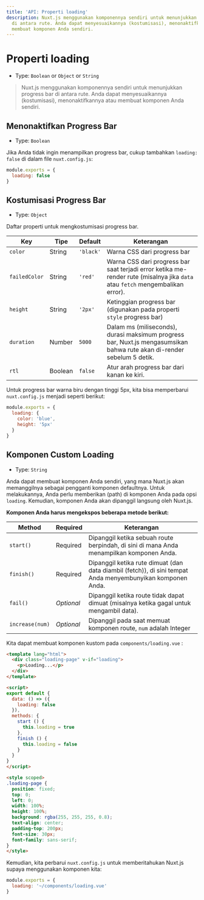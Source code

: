 ```yaml
---
title: 'API: Properti loading'
description: Nuxt.js menggunakan komponennya sendiri untuk menunjukkan progress bar
  di antara rute. Anda dapat menyesuaikannya (kostumisasi), menonaktifkannya atau
  membuat komponen Anda sendiri.
---
```


# Properti loading

- Type: `Boolean` or `Object` or `String`

> Nuxt.js menggunakan komponennya sendiri untuk menunjukkan progress bar di antara rute. Anda dapat menyesuaikannya (kostumisasi), menonaktifkannya atau membuat komponen Anda sendiri.

## Menonaktifkan Progress Bar

- Type: `Boolean`

Jika Anda tidak ingin menampilkan progress bar, cukup tambahkan `loading: false` di dalam file `nuxt.config.js`:

```js
module.exports = {
  loading: false
}
```

## Kostumisasi Progress Bar

- Type: `Object`

Daftar properti untuk mengkostumisasi progress bar.

Key | Tipe | Default | Keterangan
--- | --- | --- | ---
`color` | String | `'black'` | Warna CSS dari progress bar
`failedColor` | String | `'red'` | Warna CSS dari progress bar saat terjadi error ketika me-render rute (misalnya jika `data` atau `fetch` mengembalikan error).
`height` | String | `'2px'` | Ketinggian progress bar (digunakan pada properti `style` progress bar)
`duration` | Number | `5000` | Dalam ms (miliseconds), durasi maksimum progress bar, Nuxt.js mengasumsikan bahwa rute akan di-render sebelum 5 detik.
`rtl` | Boolean | `false` | Atur arah progress bar dari kanan ke kiri.

Untuk progress bar warna biru dengan tinggi 5px, kita bisa memperbarui `nuxt.config.js` menjadi seperti berikut:

```js
module.exports = {
  loading: {
    color: 'blue',
    height: '5px'
  }
}
```

## Komponen Custom Loading

- Type: `String`

Anda dapat membuat komponen Anda sendiri, yang mana Nuxt.js akan memanggilnya sebagai pengganti komponen defaultnya. Untuk melakukannya, Anda perlu memberikan (path) di komponen Anda pada opsi `loading`. Kemudian, komponen Anda akan dipanggil langsung oleh Nuxt.js.

**Komponen Anda harus mengekspos beberapa metode berikut:**

Method | Required | Keterangan
--- | --- | ---
`start()` | Required | Dipanggil ketika sebuah route berpindah, di sini di mana Anda menampilkan komponen Anda.
`finish()` | Required | Dipanggil ketika rute dimuat (dan data diambil (fetch)), di sini tempat Anda menyembunyikan komponen Anda.
`fail()` | *Optional* | Dipanggil ketika route tidak dapat dimuat (misalnya ketika gagal untuk mengambil data).
`increase(num)` | *Optional* | Dipanggil pada saat memuat komponen route, `num` adalah Integer 

Kita dapat membuat komponen kustom pada `components/loading.vue` :

```html
<template lang="html">
  <div class="loading-page" v-if="loading">
    <p>Loading...</p>
  </div>
</template>

<script>
export default {
  data: () => ({
    loading: false
  }),
  methods: {
    start () {
      this.loading = true
    },
    finish () {
      this.loading = false
    }
  }
}
</script>

<style scoped>
.loading-page {
  position: fixed;
  top: 0;
  left: 0;
  width: 100%;
  height: 100%;
  background: rgba(255, 255, 255, 0.8);
  text-align: center;
  padding-top: 200px;
  font-size: 30px;
  font-family: sans-serif;
}
</style>
```

Kemudian, kita perbarui `nuxt.config.js` untuk memberitahukan Nuxt.js supaya menggunakan komponen kita:

```js
module.exports = {
  loading: '~/components/loading.vue'
}
```
